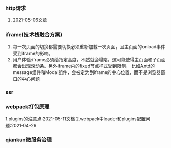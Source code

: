 ### http请求
1. 2021-05-06文章

### iframe(技术栈融合方案)
1. 每一次页面的切换都需要切换必须重新加载一次页面，且主页面的onload事件受到iframe的影响。
2. 用户体验:iframe必须给指定高度，不然就会塌陷，这可能使得主页面和子页面都会出现滚动条。另外iframe内的fixed节点样式受到限制，
比如Antd的message组件和Modal组件，会被定为到iframe的中心位置，而不是浏览器窗口的中心问题

### ssr

### webpack打包原理

1.plugins的注意点:2021-05-11文档
2.webpack中loader和plugins配置问题:2021-04-26

### qiankun微服务治理
